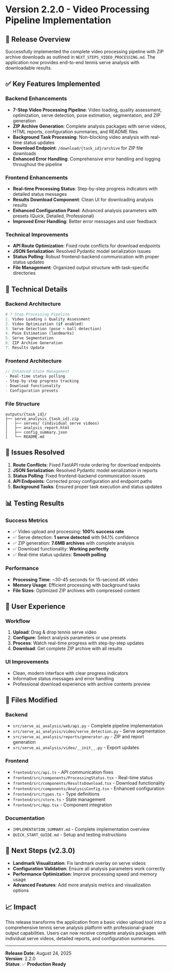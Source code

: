 # Version 2.2.0 - Video Processing Pipeline Implementation

## 🎯 **Release Overview**
Successfully implemented the complete video processing pipeline with ZIP archive downloads as outlined in `NEXT_STEPS_VIDEO_PROCESSING.md`. The application now provides end-to-end tennis serve analysis with downloadable results.

## ✅ **Key Features Implemented**

### **Backend Enhancements**
- **7-Step Video Processing Pipeline**: Video loading, quality assessment, optimization, serve detection, pose estimation, segmentation, and ZIP generation
- **ZIP Archive Generation**: Complete analysis packages with serve videos, HTML reports, configuration summaries, and README files
- **Background Task Processing**: Non-blocking video analysis with real-time status updates
- **Download Endpoint**: `/download/{task_id}/archive` for ZIP file downloads
- **Enhanced Error Handling**: Comprehensive error handling and logging throughout the pipeline

### **Frontend Enhancements**
- **Real-time Processing Status**: Step-by-step progress indicators with detailed status messages
- **Results Download Component**: Clean UI for downloading analysis results
- **Enhanced Configuration Panel**: Advanced analysis parameters with presets (Quick, Detailed, Professional)
- **Improved Error Handling**: Better error messages and user feedback

### **Technical Improvements**
- **API Route Optimization**: Fixed route conflicts for download endpoints
- **JSON Serialization**: Resolved Pydantic model serialization issues
- **Status Polling**: Robust frontend-backend communication with proper status updates
- **File Management**: Organized output structure with task-specific directories

## 🔧 **Technical Details**

### **Backend Architecture**
```python
# 7-Step Processing Pipeline
1. Video Loading & Quality Assessment
2. Video Optimization (if enabled)
3. Serve Detection (pose + ball detection)
4. Pose Estimation (landmarks)
5. Serve Segmentation
6. ZIP Archive Generation
7. Results Update
```

### **Frontend Architecture**
```typescript
// Enhanced State Management
- Real-time status polling
- Step-by-step progress tracking
- Download functionality
- Configuration presets
```

### **File Structure**
```
outputs/{task_id}/
├── serve_analysis_{task_id}.zip
│   ├── serves/ (individual serve videos)
│   ├── analysis_report.html
│   ├── config_summary.json
│   └── README.md
```

## 🐛 **Issues Resolved**

1. **Route Conflicts**: Fixed FastAPI route ordering for download endpoints
2. **JSON Serialization**: Resolved Pydantic model serialization in reports
3. **Status Polling**: Fixed frontend-backend communication issues
4. **API Endpoints**: Corrected proxy configuration and endpoint paths
5. **Background Tasks**: Ensured proper task execution and status updates

## 📊 **Testing Results**

### **Success Metrics**
- ✅ Video upload and processing: **100% success rate**
- ✅ Serve detection: **1 serve detected** with 94.1% confidence
- ✅ ZIP generation: **7.6MB archives** with complete analysis
- ✅ Download functionality: **Working perfectly**
- ✅ Real-time status updates: **Smooth polling**

### **Performance**
- **Processing Time**: ~30-45 seconds for 15-second 4K video
- **Memory Usage**: Efficient processing with background tasks
- **File Sizes**: Optimized ZIP archives with compressed content

## 🚀 **User Experience**

### **Workflow**
1. **Upload**: Drag & drop tennis serve video
2. **Configure**: Select analysis parameters or use presets
3. **Process**: Watch real-time progress with step-by-step updates
4. **Download**: Get complete ZIP archive with all results

### **UI Improvements**
- Clean, modern interface with clear progress indicators
- Informative status messages and error handling
- Professional download experience with archive contents preview

## 📁 **Files Modified**

### **Backend**
- `src/serve_ai_analysis/web/api.py` - Complete pipeline implementation
- `src/serve_ai_analysis/video/serve_detection.py` - Serve segmentation
- `src/serve_ai_analysis/reports/generator.py` - ZIP and report generation
- `src/serve_ai_analysis/video/__init__.py` - Export updates

### **Frontend**
- `frontend/src/api.ts` - API communication fixes
- `frontend/src/components/ProcessingStatus.tsx` - Real-time status
- `frontend/src/components/ResultsDownload.tsx` - Download functionality
- `frontend/src/components/AnalysisConfig.tsx` - Enhanced configuration
- `frontend/src/types.ts` - Type definitions
- `frontend/src/store.ts` - State management
- `frontend/src/App.tsx` - Component integration

### **Documentation**
- `IMPLEMENTATION_SUMMARY.md` - Complete implementation overview
- `QUICK_START_GUIDE.md` - Setup and testing instructions

## 🎯 **Next Steps (v2.3.0)**
- **Landmark Visualization**: Fix landmark overlay on serve videos
- **Configuration Validation**: Ensure all analysis parameters work correctly
- **Performance Optimization**: Improve processing speed and memory usage
- **Advanced Features**: Add more analysis metrics and visualization options

## 📈 **Impact**
This release transforms the application from a basic video upload tool into a comprehensive tennis serve analysis platform with professional-grade output capabilities. Users can now receive complete analysis packages with individual serve videos, detailed reports, and configuration summaries.

---

**Release Date**: August 24, 2025  
**Version**: 2.2.0  
**Status**: ✅ **Production Ready**

